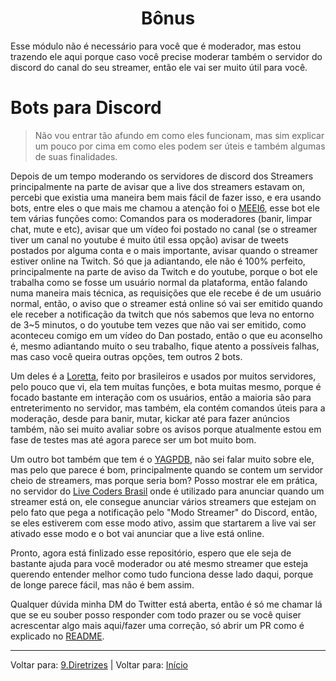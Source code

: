 <h1 align="center">Bônus</h1>

Esse módulo não é necessário para você que é moderador, mas estou trazendo ele aqui porque caso você precise moderar também o servidor do discord do canal do seu streamer, então ele vai ser muito útil para você.  

# Bots para Discord

>Não vou entrar tão afundo em como eles funcionam, mas sim explicar um pouco por cima em como eles podem ser úteis e também algumas de suas finalidades. 

Depois de um tempo moderando os servidores de discord dos Streamers principalmente na parte de avisar que a live dos streamers estavam on, percebi que existia uma maneira bem mais fácil de fazer isso, e era usando bots, entre eles o que mais me chamou a atenção foi o [MEEI6](https://mee6.xyz/), esse bot ele tem várias funções como: Comandos para os moderadores (banir, limpar chat, mute e etc), avisar que um vídeo foi postado no canal (se o streamer tiver um canal no youtube é muito útil essa opção) avisar de tweets postados por alguma conta e o mais importante, avisar quando o streamer estiver online na Twitch. Só que ja adiantando, ele não é 100% perfeito, principalmente na parte de aviso da Twitch e do youtube, porque o bot ele trabalha como se fosse um usuário normal da plataforma, então falando numa maneira mais técnica, as requisições que ele recebe é de um usuário normal, então, o aviso que o streamer está online só vai ser emitido quando ele receber a notificação da twitch que nós sabemos que leva no entorno de 3~5 minutos, o do youtube tem vezes que não vai ser emitido, como aconteceu comigo em um vídeo do Dan postado, então o que eu aconselho é, mesmo adiantando muito o seu trabalho, fique atento a possíveis falhas, mas caso você queira outras opções, tem outros 2 bots.  

 Um deles é a [Loretta](https://loritta.website/br/), feito por brasileiros e usados por muitos servidores, pelo pouco que vi, ela tem muitas funções, e bota muitas mesmo, porque é focado bastante em interação com os usuários, então a maioria são para entreterimento no servidor, mas também, ela contém comandos úteis para a moderação, desde para banir, mutar, kickar até para fazer anúncios também, não sei muito avaliar sobre os avisos porque atualmente estou em fase de testes mas até agora parece ser um bot muito bom.  
 
 Um outro bot também que tem é o [YAGPDB](https://yagpdb.xyz/), não sei falar muito sobre ele, mas pelo que parece é bom, principalmente quando se contem um servidor cheio de streamers, mas porque seria bom? Posso mostrar ele em prática, no servidor do [Live Coders Brasil](https://www.twitch.tv/team/livecodersbrasil) onde é utilizado para anunciar quando um streamer está on, ele consegue anunciar vários streamers que estejam on pelo fato que pega a notificação pelo "Modo Streamer" do Discord, então, se eles estiverem com esse modo ativo, assim que startarem a live vai ser ativado esse modo e o bot vai anunciar que a live está online.  

 Pronto, agora está finlizado esse repositório, espero que ele seja de bastante ajuda para você moderador ou até mesmo streamer que esteja querendo entender melhor como tudo funciona desse lado daqui, porque de longe parece fácil, mas não é bem assim.  
 
 Qualquer dúvida minha DM do Twitter está aberta, então é só me chamar lá que se eu souber posso responder com todo prazer ou se você quiser acrescentar algo mais aqui/fazer uma correção, só abrir um PR como é explicado no [README](/README.MD).

----

Voltar para: [9.Diretrizes](/contents/9.Diretrizes.md) | Voltar para: [Início](/README.md)